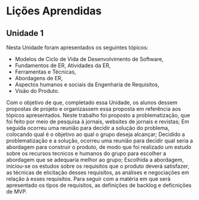 # Lições Aprendidas
## Unidade 1

Nesta Unidade foram apresentados os seguintes tópicos:

<ul>
<li>Modelos de Ciclo de Vida de Desenvolvimento de Software,</li>
<li>Fundamentos de ER, Atividades da ER,</li>
<li>Ferramentas e Técnicas,</li>
<li>Abordagens de ER,</li>
<li>Aspectos humanos e sociais da Engenharia de Requisitos,</li>
<li>Visão do Produto.</li> 
</ul>

Com o objetivo de que, completado essa Unidade, os alunos dessem propostas de projeto e organizassem essa proposta em referência aos tópicos apresentados.
Neste trabalho foi proposto a problematização, que foi feito por meio de pesquisa à jornais, websites de jornais e revistas; Em seguida ocorreu uma reunião para decidir a solução do problema, colocando qual é o objetivo ao qual o grupo deseja alcançar; Decidido a problematização e a solução, ocorreu uma reunião para decidir qual seria a abordagem para construir o produto, de modo que foi realizado um estudo sobre os recursos tecnicos e humanos do grupo para escolher a abordagem que se adequaria melhor ao grupo; Escolhida a abordagem, iniciou-se os estudos sobre os requisitos que o produto deverá satisfazer, as técnicas de elicitação desses requisítos, as análises e negociações em relação à esses requisítos. Para seguir com a matéria em que serà apresentado os tipos de requisítos, as definições de backlog e deficnições de MVP.